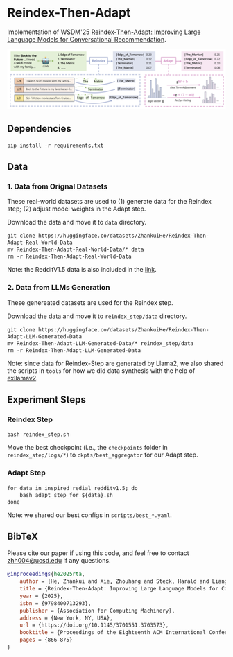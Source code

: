 # Reindex-Then-Adapt
Implementation of WSDM'25 [Reindex-Then-Adapt: Improving Large Language Models for Conversational Recommendation](https://dl.acm.org/doi/10.1145/3701551.3703573).

![Framework](./asset/framework.jpg)

## Dependencies

```shell
pip install -r requirements.txt
```

## Data

### 1. Data from Orignal Datasets

These real-world datasets are used to (1) generate data for the Reindex step; (2) adjust model weights in the Adapt step.

Download the data and move it to `data` directory.

```shell
git clone https://huggingface.co/datasets/ZhankuiHe/Reindex-Then-Adapt-Real-World-Data
mv Reindex-Then-Adapt-Real-World-Data/* data
rm -r Reindex-Then-Adapt-Real-World-Data
```

Note: the RedditV1.5 data is also included in the [link](https://huggingface.co/datasets/ZhankuiHe/Reindex-Then-Adapt-Real-World-Data).

### 2. Data from LLMs Generation

These genereated datasets are used for the Reindex step. 

Download the data and move it to `reindex_step/data` directory.
```shell
git clone https://huggingface.co/datasets/ZhankuiHe/Reindex-Then-Adapt-LLM-Generated-Data
mv Reindex-Then-Adapt-LLM-Generated-Data/* reindex_step/data
rm -r Reindex-Then-Adapt-LLM-Generated-Data
```

Note: since data for Reindex-Step are generated by Llama2, we also shared the scripts in `tools` for how we did data synthesis with the help of [exllamav2](https://github.com/turboderp-org/exllamav2).

## Experiment Steps

### Reindex Step

```shell
bash reindex_step.sh
```

Move the best checkpoint (i.e., the `checkpoints` folder in `reindex_step/logs/*`) to `ckpts/best_aggregator` for our Adapt step.

### Adapt Step

```shell
for data in inspired redial redditv1.5; do
    bash adapt_step_for_${data}.sh
done
```

Note: we shared our best configs in `scripts/best_*.yaml`.

## BibTeX

Please cite our paper if using this code, and feel free to contact zhh004@ucsd.edu if any questions.

```bibtex
@inproceedings{he2025rta,
    author = {He, Zhankui and Xie, Zhouhang and Steck, Harald and Liang, Dawen and Jha, Rahul and Kallus, Nathan and McAuley, Julian},
    title = {Reindex-Then-Adapt: Improving Large Language Models for Conversational Recommendation},
    year = {2025},
    isbn = {9798400713293},
    publisher = {Association for Computing Machinery},
    address = {New York, NY, USA},
    url = {https://doi.org/10.1145/3701551.3703573},
    booktitle = {Proceedings of the Eighteenth ACM International Conference on Web Search and Data Mining},
    pages = {866–875}
}
```